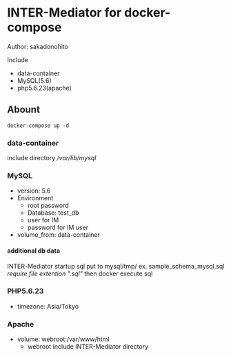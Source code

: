 # INTER-Mediator for docker-compose

Author: sakadonohito

Include

- data-container
- MySQL(5.6)
- php5.6.23(apache)

## Abount

```
docker-compose up -d
```

### data-container

include directory */var/lib/mysql*

### MySQL

- version: 5.6
- Environment
  - root password
  - Database: test_db
  - user for IM
  - password for IM user
- volume_from: data-container

#### additional db data 

INTER-Mediator startup sql put to mysql/tmp/
ex. sample_schema_mysql.sql
*require file extention ".sql"*
then docker execute sql

### PHP5.6.23

- timezone: Asia/Tokyo

### Apache

- volume: webroot:/var/www/html
  - webroot include INTER-Mediator directory

